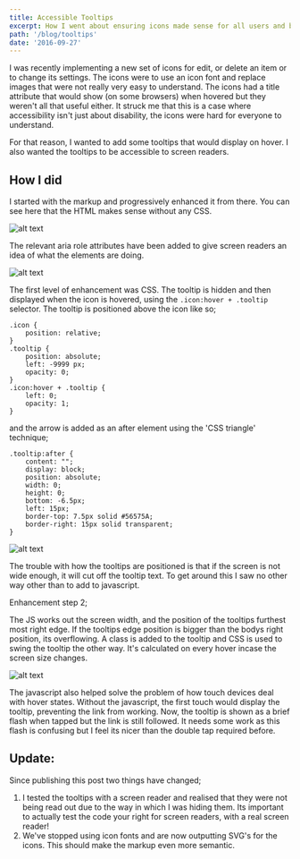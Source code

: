 ```yaml
---
title: Accessible Tooltips
excerpt: How I went about ensuring icons made sense for all users and browsers too.
path: '/blog/tooltips'
date: '2016-09-27'
---
```


I was recently implementing a new set of icons for edit, or delete an item or to change its settings.
The icons were to use an icon font and replace images that were not really very easy to understand.
The icons had a title attribute that would show (on some browsers) when hovered but they weren't all that useful either.
It struck me that this is a case where accessibility isn't just about disability, the icons were hard for everyone to understand.

For that reason, I wanted to add some tooltips that would display on hover.
I also wanted the tooltips to be accessible to screen readers.

## How I did

I started with the markup and progressively enhanced it from there.
You can see here that the HTML makes sense without any CSS.

![alt text](/assets/img/blog/tooltips/design6.png)

The relevant aria role attributes have been added to give screen readers an idea of what the elements are doing.

![alt text](/assets/img/blog/tooltips/design5.png)

The first level of enhancement was CSS. The tooltip is hidden and then displayed when the icon is hovered, using the `.icon:hover + .tooltip` selector.
The tooltip is positioned above the icon like so;

```
.icon {
    position: relative;
}
.tooltip {
    position: absolute;
    left: -9999 px;
    opacity: 0;
}
.icon:hover + .tooltip {
    left: 0;
    opacity: 1;
}
```

and the arrow is added as an after element using the 'CSS triangle' technique;

```
.tooltip:after {
    content: "";
    display: block;
    position: absolute;
    width: 0;
    height: 0;
    bottom: -6.5px;
    left: 15px;
    border-top: 7.5px solid #56575A;
    border-right: 15px solid transparent;
}
```

![alt text](/assets/img/blog/tooltips/design3.png)

The trouble with how the tooltips are positioned is that if the screen is not wide enough, it will cut off the tooltip text.
To get around this I saw no other way other than to add to javascript.

Enhancement step 2;

The JS works out the screen width, and the position of the tooltips furthest most right edge.
If the tooltips edge position is bigger than the bodys right position, its overflowing.
A class is added to the tooltip and CSS is used to swing the tooltip the other way.
It's calculated on every hover incase the screen size changes.

![alt text](/assets/img/blog/tooltips/design4.png)

The javascript also helped solve the problem of how touch devices deal with hover states. Without the javascript, the first touch would display the tooltip, preventing the link from working. Now, the tooltip is shown as a brief flash when tapped but the link is still followed. It needs some work as this flash is confusing but I feel its nicer than the double tap required before.

## Update:

Since publishing this post two things have changed;

1. I tested the tooltips with a screen reader and realised that they were not being read out due to the way in which I was hiding them. Its important to actually test the code your right for screen readers, with a real screen reader!
2. We've stopped using icon fonts and are now outputting SVG's for the icons. This should make the markup even more semantic.
